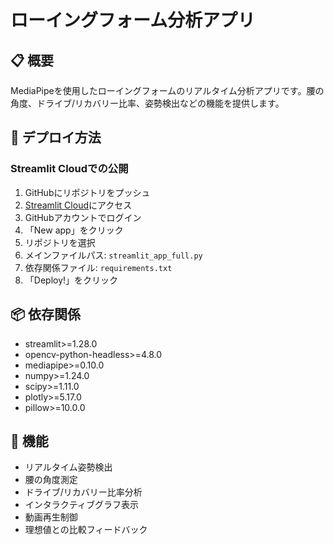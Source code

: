 # ローイングフォーム分析アプリ

## 📋 概要
MediaPipeを使用したローイングフォームのリアルタイム分析アプリです。腰の角度、ドライブ/リカバリー比率、姿勢検出などの機能を提供します。

## 🚀 デプロイ方法

### Streamlit Cloudでの公開
1. GitHubにリポジトリをプッシュ
2. [Streamlit Cloud](https://share.streamlit.io/)にアクセス
3. GitHubアカウントでログイン
4. 「New app」をクリック
5. リポジトリを選択
6. メインファイルパス: `streamlit_app_full.py`
7. 依存関係ファイル: `requirements.txt`
8. 「Deploy!」をクリック

## 📦 依存関係
- streamlit>=1.28.0
- opencv-python-headless>=4.8.0
- mediapipe>=0.10.0
- numpy>=1.24.0
- scipy>=1.11.0
- plotly>=5.17.0
- pillow>=10.0.0

## 🎯 機能
- リアルタイム姿勢検出
- 腰の角度測定
- ドライブ/リカバリー比率分析
- インタラクティブグラフ表示
- 動画再生制御
- 理想値との比較フィードバック 